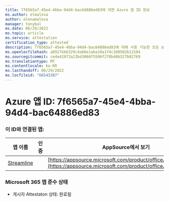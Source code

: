 ```yaml
---
title: 7f6565a7-45e4-4bba-94d4-bac64886ed83에 대한 Azure 앱 ID 정보
ms.author: elmalova
author: elenamalova
manager: tonybal
ms.date: 06/29/2022
ms.topic: article
ms.service: attestation
certification_type: attested
description: 7f6565a7-45e4-4bba-94d4-bac64886ed83에 대해 사용 가능한 모든 보안 및 규정 준수 정보입니다.
ms.openlocfilehash: a0927eb6329c4a66e1aba10a1f4c100502b12104
ms.sourcegitcommit: cede428f2a23bd3060f5506f270b40b327b02769
ms.translationtype: MT
ms.contentlocale: ko-KR
ms.lasthandoff: 06/29/2022
ms.locfileid: "66543387"
---
```

# <a name="azure-app-id-7f6565a7-45e4-4bba-94d4-bac64886ed83"></a>Azure 앱 ID: 7f6565a7-45e4-4bba-94d4-bac64886ed83


### <a name="apps-associated-with-this-id"></a>이 ID와 연결된 앱:
| **앱 이름** | **인증** | **AppSource에서 보기** |
|--------------|---------------|-----------------------|
| [Streamline](../forward/WA200004100.md) |  | [https://appsource.microsoft.com/product/office/WA200004100](https://appsource.microsoft.com/product/office/WA200004100) |

### <a name="microsoft-365-app-compliance-status"></a>Microsoft 365 앱 준수 상태
- 게시자 Attestaton 상태: 완료됨

